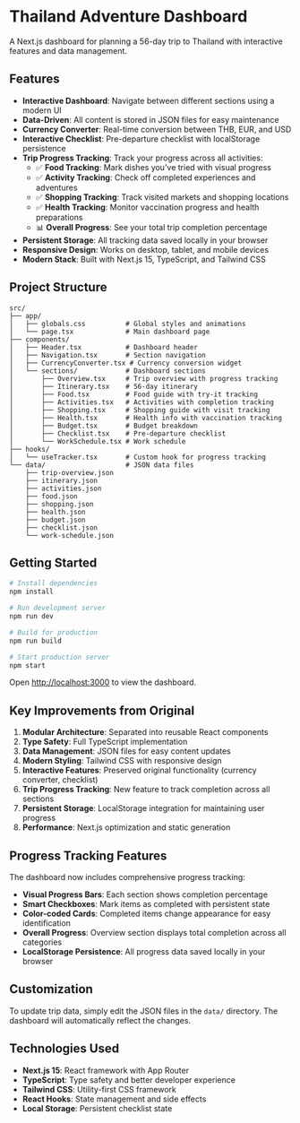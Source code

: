 # Thailand Adventure Dashboard

A Next.js dashboard for planning a 56-day trip to Thailand with interactive features and data management.

## Features

- **Interactive Dashboard**: Navigate between different sections using a modern UI
- **Data-Driven**: All content is stored in JSON files for easy maintenance
- **Currency Converter**: Real-time conversion between THB, EUR, and USD
- **Interactive Checklist**: Pre-departure checklist with localStorage persistence
- **Trip Progress Tracking**: Track your progress across all activities:
  - ✅ **Food Tracking**: Mark dishes you've tried with visual progress
  - ✅ **Activity Tracking**: Check off completed experiences and adventures
  - ✅ **Shopping Tracking**: Track visited markets and shopping locations
  - ✅ **Health Tracking**: Monitor vaccination progress and health preparations
  - 📊 **Overall Progress**: See your total trip completion percentage
- **Persistent Storage**: All tracking data saved locally in your browser
- **Responsive Design**: Works on desktop, tablet, and mobile devices
- **Modern Stack**: Built with Next.js 15, TypeScript, and Tailwind CSS

## Project Structure

```
src/
├── app/
│   ├── globals.css          # Global styles and animations
│   └── page.tsx             # Main dashboard page
├── components/
│   ├── Header.tsx           # Dashboard header
│   ├── Navigation.tsx       # Section navigation
│   ├── CurrencyConverter.tsx # Currency conversion widget
│   └── sections/            # Dashboard sections
│       ├── Overview.tsx     # Trip overview with progress tracking
│       ├── Itinerary.tsx    # 56-day itinerary
│       ├── Food.tsx         # Food guide with try-it tracking
│       ├── Activities.tsx   # Activities with completion tracking
│       ├── Shopping.tsx     # Shopping guide with visit tracking
│       ├── Health.tsx       # Health info with vaccination tracking
│       ├── Budget.tsx       # Budget breakdown
│       ├── Checklist.tsx    # Pre-departure checklist
│       └── WorkSchedule.tsx # Work schedule
├── hooks/
│   └── useTracker.tsx       # Custom hook for progress tracking
└── data/                    # JSON data files
    ├── trip-overview.json
    ├── itinerary.json
    ├── activities.json
    ├── food.json
    ├── shopping.json
    ├── health.json
    ├── budget.json
    ├── checklist.json
    └── work-schedule.json
```

## Getting Started

```bash
# Install dependencies
npm install

# Run development server
npm run dev

# Build for production
npm run build

# Start production server
npm start
```

Open [http://localhost:3000](http://localhost:3000) to view the dashboard.

## Key Improvements from Original

1. **Modular Architecture**: Separated into reusable React components
2. **Type Safety**: Full TypeScript implementation
3. **Data Management**: JSON files for easy content updates
4. **Modern Styling**: Tailwind CSS with responsive design
5. **Interactive Features**: Preserved original functionality (currency converter, checklist)
6. **Trip Progress Tracking**: New feature to track completion across all sections
7. **Persistent Storage**: LocalStorage integration for maintaining user progress
8. **Performance**: Next.js optimization and static generation

## Progress Tracking Features

The dashboard now includes comprehensive progress tracking:

- **Visual Progress Bars**: Each section shows completion percentage
- **Smart Checkboxes**: Mark items as completed with persistent state
- **Color-coded Cards**: Completed items change appearance for easy identification
- **Overall Progress**: Overview section displays total completion across all categories
- **LocalStorage Persistence**: All progress data saved locally in your browser

## Customization

To update trip data, simply edit the JSON files in the `data/` directory. The dashboard will automatically reflect the changes.

## Technologies Used

- **Next.js 15**: React framework with App Router
- **TypeScript**: Type safety and better developer experience
- **Tailwind CSS**: Utility-first CSS framework
- **React Hooks**: State management and side effects
- **Local Storage**: Persistent checklist state